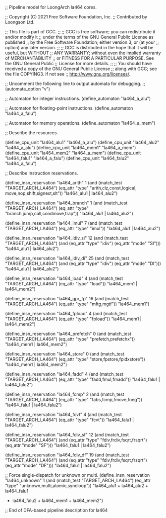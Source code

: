 ;; Pipeline model for LoongArch la464 cores.

;; Copyright (C) 2021 Free Software Foundation, Inc.
;; Contributed by Loongson Ltd.

;; This file is part of GCC.
;;
;; GCC is free software; you can redistribute it and/or modify it
;; under the terms of the GNU General Public License as published
;; by the Free Software Foundation; either version 3, or (at your
;; option) any later version.
;;
;; GCC is distributed in the hope that it will be useful, but WITHOUT
;; ANY WARRANTY; without even the implied warranty of MERCHANTABILITY
;; or FITNESS FOR A PARTICULAR PURPOSE.  See the GNU General Public
;; License for more details.
;;
;; You should have received a copy of the GNU General Public License
;; along with GCC; see the file COPYING3.  If not see
;; <http://www.gnu.org/licenses/>.

;; Uncomment the following line to output automata for debugging.
;; (automata_option "v")

;; Automaton for integer instructions.
(define_automaton "la464_a_alu")

;; Automaton for floating-point instructions.
(define_automaton "la464_a_falu")

;; Automaton for memory operations.
(define_automaton "la464_a_mem")

;; Describe the resources.

(define_cpu_unit "la464_alu1" "la464_a_alu")
(define_cpu_unit "la464_alu2" "la464_a_alu")
(define_cpu_unit "la464_mem1" "la464_a_mem")
(define_cpu_unit "la464_mem2" "la464_a_mem")
(define_cpu_unit "la464_falu1" "la464_a_falu")
(define_cpu_unit "la464_falu2" "la464_a_falu")

;; Describe instruction reservations.

(define_insn_reservation "la464_arith" 1
  (and (match_test "TARGET_ARCH_LA464")
       (eq_attr "type" "arith,clz,const,logical,
			move,nop,shift,signext,slt"))
  "la464_alu1 | la464_alu2")

(define_insn_reservation "la464_branch" 1
  (and (match_test "TARGET_ARCH_LA464")
       (eq_attr "type" "branch,jump,call,condmove,trap"))
  "la464_alu1 | la464_alu2")

(define_insn_reservation "la464_imul" 7
  (and (match_test "TARGET_ARCH_LA464")
       (eq_attr "type" "imul"))
  "la464_alu1 | la464_alu2")

(define_insn_reservation "la464_idiv_si" 12
  (and (match_test "TARGET_ARCH_LA464")
       (and (eq_attr "type" "idiv")
	    (eq_attr "mode" "SI")))
  "la464_alu1 | la464_alu2")

(define_insn_reservation "la464_idiv_di" 25
  (and (match_test "TARGET_ARCH_LA464")
       (and (eq_attr "type" "idiv")
	    (eq_attr "mode" "DI")))
  "la464_alu1 | la464_alu2")

(define_insn_reservation "la464_load" 4
  (and (match_test "TARGET_ARCH_LA464")
       (eq_attr "type" "load"))
  "la464_mem1 | la464_mem2")

(define_insn_reservation "la464_gpr_fp" 16
  (and (match_test "TARGET_ARCH_LA464")
       (eq_attr "type" "mftg,mgtf"))
  "la464_mem1")

(define_insn_reservation "la464_fpload" 4
  (and (match_test "TARGET_ARCH_LA464")
       (eq_attr "type" "fpload"))
  "la464_mem1 | la464_mem2")

(define_insn_reservation "la464_prefetch" 0
  (and (match_test "TARGET_ARCH_LA464")
       (eq_attr "type" "prefetch,prefetchx"))
  "la464_mem1 | la464_mem2")

(define_insn_reservation "la464_store" 0
  (and (match_test "TARGET_ARCH_LA464")
       (eq_attr "type" "store,fpstore,fpidxstore"))
  "la464_mem1 | la464_mem2")

(define_insn_reservation "la464_fadd" 4
  (and (match_test "TARGET_ARCH_LA464")
       (eq_attr "type" "fadd,fmul,fmadd"))
  "la464_falu1 | la464_falu2")

(define_insn_reservation "la464_fcmp" 2
  (and (match_test "TARGET_ARCH_LA464")
       (eq_attr "type" "fabs,fcmp,fmove,fneg"))
  "la464_falu1 | la464_falu2")

(define_insn_reservation "la464_fcvt" 4
  (and (match_test "TARGET_ARCH_LA464")
       (eq_attr "type" "fcvt"))
  "la464_falu1 | la464_falu2")

(define_insn_reservation "la464_fdiv_sf" 12
  (and (match_test "TARGET_ARCH_LA464")
       (and (eq_attr "type" "fdiv,frdiv,fsqrt,frsqrt")
	    (eq_attr "mode" "SF")))
  "la464_falu1 | la464_falu2")

(define_insn_reservation "la464_fdiv_df" 19
  (and (match_test "TARGET_ARCH_LA464")
       (and (eq_attr "type" "fdiv,frdiv,fsqrt,frsqrt")
	    (eq_attr "mode" "DF")))
  "la464_falu1 | la464_falu2")

;; Force single-dispatch for unknown or multi.
(define_insn_reservation "la464_unknown" 1
  (and (match_test "TARGET_ARCH_LA464")
       (eq_attr "type" "unknown,multi,atomic,syncloop"))
  "la464_alu1 + la464_alu2 + la464_falu1
   + la464_falu2 + la464_mem1 + la464_mem2")

;; End of DFA-based pipeline description for la464
